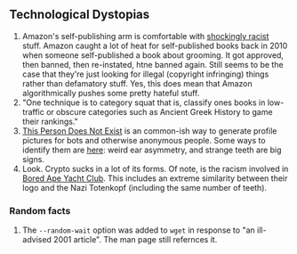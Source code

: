 ## Technological Dystopias
1. Amazon's self-publishing arm is comfortable with [shockingly racist](https://www.propublica.org/article/the-hate-store-amazons-self-publishing-arm-is-a-haven-for-white-supremacists) stuff. Amazon caught a lot of heat for self-published books back in 2010 when someone self-published a book about grooming. It got approved, then banned, then re-instated, htne banned again. Still seems to be the case that they're just looking for illegal (copyright infringing) things rather than defamatory stuff. Yes, this does mean that Amazon algorithmically pushes some pretty hateful stuff.
1. "One technique is to category squat  that is, classify ones books in low-traffic or obscure categories such as Ancient Greek History to game their rankings."
1. [This Person Does Not Exist](https://www.thispersondoesnotexist.com/) is an common-ish way to generate profile pictures for bots and otherwise anonymous people. Some ways to identify them are [here](https://nixintel.info/osint/signs-youre-following-a-fake-twitter-account/): weird ear asymmetry, and strange teeth are big signs.
1. Look. Crypto sucks in a lot of its forms. Of note, is the racism involved in [Bored Ape Yacht Club](https://gordongoner.com/). This includes an extreme similarity between their logo and the Nazi Totenkopf (including the same number of teeth).

### Random facts
1. The `--random-wait` option was added to `wget` in response to "an ill-advised 2001 article". The man page still refernces it.